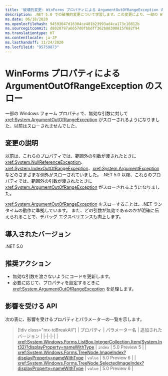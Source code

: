 ```yaml
---
title: '破壊的変更: WinForms プロパティによる ArgumentOutOfRangeException のスロー'
description: .NET 5.0 での破壊的変更について学習します。この変更により、一部の Windows フォームのプロパティは、無効な引数の ArgumentOutOfRangeException をスローするようになりました。
ms.date: 06/18/2020
ms.openlocfilehash: 94593047d16304ce401b23993ad4ca173c10812b
ms.sourcegitcommit: d8020797a6657d0fbbdff362b80300815f682f94
ms.translationtype: HT
ms.contentlocale: ja-JP
ms.lasthandoff: 11/24/2020
ms.locfileid: "95759873"
---
```

# <a name="winforms-properties-now-throw-argumentoutofrangeexception"></a>WinForms プロパティによる ArgumentOutOfRangeException のスロー

一部の Windows フォーム プロパティで、無効な引数に対して <xref:System.ArgumentOutOfRangeException> がスローされるようになりました。以前はスローされませんでした。

## <a name="change-description"></a>変更の説明

以前は、これらのプロパティでは、範囲外の引数が渡されたときに <xref:System.NullReferenceException>、<xref:System.IndexOutOfRangeException>、<xref:System.ArgumentException> などのさまざまな例外がスローされていました。 .NET 5.0 以降、これらのプロパティでは、範囲外の引数が渡されたときに <xref:System.ArgumentOutOfRangeException> がスローされるようになりました。

<xref:System.ArgumentOutOfRangeException> をスローすることは、.NET ランタイムの動作に準拠しています。 また、どの引数が無効であるのかが明確に伝えられることで、デバッグ エクスペリエンスも向上します。

## <a name="version-introduced"></a>導入されたバージョン

.NET 5.0

## <a name="recommended-action"></a>推奨アクション

- 無効な引数を渡さないようにコードを更新します。
- 必要に応じて、プロパティを設定するときに <xref:System.ArgumentOutOfRangeException> を処理します。

## <a name="affected-apis"></a>影響を受ける API

次の表に、影響を受けるプロパティとパラメーターの一覧を示します。

> [!div class="mx-tdBreakAll"]
> | プロパティ | パラメーター名 | 追加されたバージョン |
> |-|-|-|
> | <xref:System.Windows.Forms.ListBox.IntegerCollection.Item(System.Int32)?displayProperty=nameWithType> | `index` | 5.0 Preview 5 |
> | <xref:System.Windows.Forms.TreeNode.ImageIndex?displayProperty=nameWithType> | `value` | 5.0 Preview 6 |
> | <xref:System.Windows.Forms.TreeNode.SelectedImageIndex?displayProperty=nameWithType> | `value` | 5.0 Preview 6 |

<!--

### Affected APIs

- `P:System.Windows.Forms.ListBox.IntegerCollection.Item(System.Int32)`
- `P:System.Windows.Forms.TreeNode.ImageIndex`
- `P:System.Windows.Forms.TreeNode.SelectedImageIndex`

### Category

Windows Forms

-->
